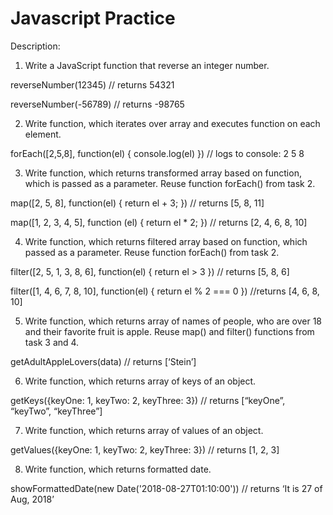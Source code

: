 # Javascript Practice

Description:

1. Write a JavaScript function that reverse an integer number.

reverseNumber(12345) // returns 54321

reverseNumber(-56789) // returns -98765

2. Write function, which iterates over array and executes function on each element.

forEach([2,5,8], function(el) { console.log(el) }) // logs to console: 2 5 8

3. Write function, which returns transformed array based on function, which is passed as a parameter. Reuse function forEach() from task 2.

map([2, 5, 8], function(el) { return el + 3; }) // returns [5, 8, 11]

map([1, 2, 3, 4, 5], function (el) { return el * 2; }) // returns [2, 4, 6, 8, 10]

4. Write function, which returns filtered array based on function, which passed as a parameter. Reuse function forEach()  from task 2.

filter([2, 5, 1, 3, 8, 6], function(el) { return el > 3 }) // returns [5, 8, 6]

filter([1, 4, 6, 7, 8, 10], function(el) { return el % 2 === 0 }) //returns [4, 6, 8, 10]

5. Write function, which returns array of names of people, who are over 18 and their favorite fruit is apple. Reuse map() and filter() functions from task 3 and 4.

getAdultAppleLovers(data) // returns [‘Stein’]

6. Write function, which returns array of keys of an object.

getKeys({keyOne: 1, keyTwo: 2, keyThree: 3}) // returns [“keyOne”, “keyTwo”, “keyThree”]

7. Write function, which returns array of values of an object.

getValues({keyOne: 1, keyTwo: 2, keyThree: 3}) // returns [1, 2, 3]

8. Write function, which returns formatted date.

showFormattedDate(new Date('2018-08-27T01:10:00')) // returns ‘It is 27 of Aug, 2018’
